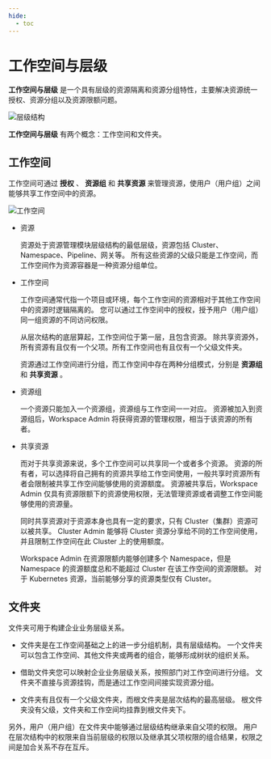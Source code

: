 ```yaml
---
hide:
  - toc
---
```


# 工作空间与层级

 __工作空间与层级__ 是一个具有层级的资源隔离和资源分组特性，主要解决资源统一授权、资源分组以及资源限额问题。

![层级结构](https://docs.daocloud.io/daocloud-docs-images/docs/ghippo/images/fdpractice.png)

 __工作空间与层级__ 有两个概念：工作空间和文件夹。

## 工作空间

工作空间可通过 __授权__ 、 __资源组__ 和 __共享资源__ 来管理资源，使用户（用户组）之间能够共享工作空间中的资源。

![工作空间](https://docs.daocloud.io/daocloud-docs-images/docs/ghippo/images/wsfd01.png)

- 资源

    资源处于资源管理模块层级结构的最低层级，资源包括 Cluster、Namespace、Pipeline、网关等。
    所有这些资源的父级只能是工作空间，而工作空间作为资源容器是一种资源分组单位。

- 工作空间

    工作空间通常代指一个项目或环境，每个工作空间的资源相对于其他工作空间中的资源时逻辑隔离的。
    您可以通过工作空间中的授权，授予用户（用户组）同一组资源的不同访问权限。

    从层次结构的底层算起，工作空间位于第一层，且包含资源。
    除共享资源外，所有资源有且仅有一个父项。所有工作空间也有且仅有一个父级文件夹。

    资源通过工作空间进行分组，而工作空间中存在两种分组模式，分别是 __资源组__ 和 __共享资源__ 。

- 资源组

    一个资源只能加入一个资源组，资源组与工作空间一一对应。
    资源被加入到资源组后，Workspace Admin 将获得资源的管理权限，相当于该资源的所有者。

- 共享资源

    而对于共享资源来说，多个工作空间可以共享同一个或者多个资源。
    资源的所有者，可以选择将自己拥有的资源共享给工作空间使用，一般共享时资源所有者会限制被共享工作空间能够使用的资源额度。
    资源被共享后，Workspace Admin 仅具有资源限额下的资源使用权限，无法管理资源或者调整工作空间能够使用的资源量。

    同时共享资源对于资源本身也具有一定的要求，只有 Cluster（集群）资源可以被共享。
    Cluster Admin 能够将 Cluster 资源分享给不同的工作空间使用，并且限制工作空间在此 Cluster 上的使用额度。

    Workspace Admin 在资源限额内能够创建多个 Namespace，但是 Namespace 的资源额度总和不能超过 Cluster 在该工作空间的资源限额。
    对于 Kubernetes 资源，当前能够分享的资源类型仅有 Cluster。

## 文件夹

文件夹可用于构建企业业务层级关系。

- 文件夹是在工作空间基础之上的进一步分组机制，具有层级结构。
  一个文件夹可以包含工作空间、其他文件夹或两者的组合，能够形成树状的组织关系。

- 借助文件夹您可以映射企业业务层级关系，按照部门对工作空间进行分组。
  文件夹不直接与资源挂钩，而是通过工作空间间接实现资源分组。

- 文件夹有且仅有一个父级文件夹，而根文件夹是层次结构的最高层级。
  根文件夹没有父级，文件夹和工作空间均挂靠到根文件夹下。

另外，用户（用户组）在文件夹中能够通过层级结构继承来自父项的权限。
用户在层次结构中的权限来自当前层级的权限以及继承其父项权限的组合结果，权限之间是加合关系不存在互斥。
